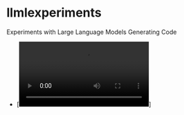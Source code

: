 # llmlexperiments
Experiments with Large Language Models Generating Code

- [![Week 1](October23/13/dust_motes_and_clouds.mp4)]
